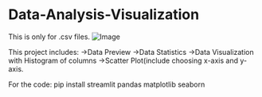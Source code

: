 # Data-Analysis-Visualization
This is only for .csv files.
![Image](https://github.com/user-attachments/assets/9dbc31c4-1298-44ec-818b-e304876675f6) 

This project includes:
→Data Preview
→Data Statistics
→Data Visualization with Histogram of columns 
→Scatter Plot(include choosing x-axis and y-axis.

For the code:
pip install streamlit pandas matplotlib seaborn





